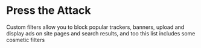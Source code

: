 # Press the Attack
Custom filters allow you to block popular trackers, banners, upload and display ads on site pages and search results, and too this list includes some cosmetic filters
